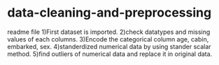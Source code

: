 # data-cleaning-and-preprocessing
readme file
1)First dataset is imported.
2)check datatypes and missing values of each columns.
3)Encode the categorical column age, cabin, embarked, sex.
4)standerdized numerical data by using stander scalar method.
5)find outliers of numerical data and replace it in original data.
